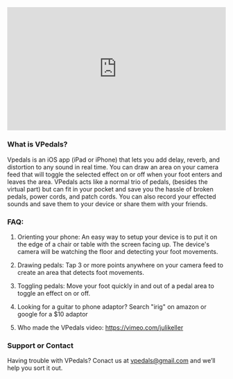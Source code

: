 
<div style="position:relative;height:0;padding-bottom:56.25%"><iframe src="https://www.youtube.com/embed/VivBVbtLgPo?ecver=2" width="640" height="360" frameborder="0" style="position:absolute;width:100%;height:100%;left:0" allowfullscreen></iframe></div>

### What is VPedals?
Vpedals is an iOS app (iPad or iPhone) that lets you add delay, reverb, and distortion to any sound in real time. You can draw an area on your camera feed that will toggle the selected effect on or off when your foot enters and leaves the area. VPedals acts like a normal trio of pedals, (besides the virtual part) but can fit in your pocket and save you the hassle of broken pedals, power cords, and patch cords. You can also record your effected sounds and save them to your device or share them with your friends.

### FAQ:

1. Orienting your phone: An easy way to setup your device is to put it on the edge of a chair or table with the screen facing up. The device's camera will be watching the floor and detecting your foot movements.

2. Drawing pedals: Tap 3 or more points anywhere on your camera feed to create an area that detects foot movements.

3. Toggling pedals: Move your foot quickly in and out of a pedal area to toggle an effect on or off. 

4. Looking for a guitar to phone adaptor? Search "irig" on amazon or google for a $10 adaptor

5. Who made the VPedals video: <https://vimeo.com/julikeller>

### Support or Contact

Having trouble with VPedals? Conact us at <vpedals@gmail.com> and we’ll help you sort it out.

